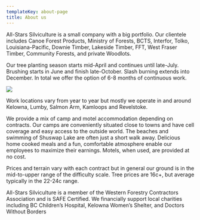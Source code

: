 ```yaml
---
templateKey: about-page
title: About us
---
```

All-Stars Silviculture is a small company with a big portfolio. Our clientele includes Canoe Forest Products, Ministry of Forests, BCTS, Interfor, Tolko, Louisiana-Pacific, Downie Timber, Lakeside Timber, FFT, West Fraser Timber, Community Forests, and private Woodlots.

Our tree planting season starts mid-April and continues until late-July. Brushing starts in June and finish late-October. Slash burning extends into December. In total we offer the option of 6-8 months of
continuous work.

![](/img/chrisplanter.jpg)

Work locations vary from year to year but mostly we operate in and around Kelowna, Lumby, Salmon
Arm, Kamloops and Revelstoke.

We provide a mix of camp and motel accommodation depending on contracts. Our camps are
conveniently situated close to towns and have cell coverage and easy access to the outside world. The
beaches and swimming of Shuswap Lake are often just a short walk away. Delicious home cooked meals
and a fun, comfortable atmosphere enable our employees to maximize their earnings. Motels, when
used, are provided at no cost.

Prices and terrain vary with each contract but in general our ground is in the mid-to-upper range of the
difficulty scale. Tree prices are 16c+, but average typically in the 22-24c range.

All-Stars Silviculture is a member of the Western Forestry Contractors Association and is SAFE Certified.
We financially support local charities including BC Children’s Hospital, Kelowna Women’s Shelter, and
Doctors Without Borders
